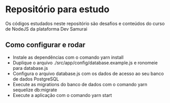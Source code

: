 # Repositório para estudo
Os códigos estudados neste repositório são desafios e conteúdos do curso de NodeJS da plataforma Dev Samurai

## Como configurar e rodar
- Instale as dependências com o comando <bold> yarn install </bold>
- Duplique o arquivo ./src/app/config/database.example.js e ronomeie para database.js
- Configura o arquivo database.js com os dados de acesso ao seu banco de dados PostgreSQL
- Execute as migrations do banco de dados com o comando <bold> yarn sequelize db:migrate </bold>
- Execute a aplicação com o comando <bold>yarn start<bold>
